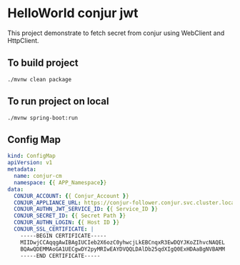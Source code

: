 # HelloWorld conjur jwt
This project demonstrate to fetch secret from conjur using WebClient and HttpClient.

## To build project
```shell
./mvnw clean package
```

## To run project on local
```shell
./mvnw spring-boot:run
```

## Config Map
```yml
kind: ConfigMap
apiVersion: v1
metadata:
  name: conjur-cm
  namespace: {{ APP_Namespace}}
data:
  CONJUR_ACCOUNT: {{ Conjur_Account }}
  CONJUR_APPLIANCE_URL: https://conjur-follower.conjur.svc.cluster.local
  CONJUR_AUTHN_JWT_SERVICE_ID: {{ Service_ID }}
  CONJUR_SECRET_ID: {{ Secret Path }}
  CONJUR_AUTHN_LOGIN: {{ Host ID }}
  CONJUR_SSL_CERTIFICATE: |
    -----BEGIN CERTIFICATE-----
    MIIDwjCCAqqgAwIBAgIUCIeb2X6ozC0yhwcjLkEBCnqxR3EwDQYJKoZIhvcNAQEL
    BQAwQDEMMAoGA1UECgwDY2pyMRIwEAYDVQQLDAlDb25qdXIgQ0ExHDAaBgNVBAMM
    -----END CERTIFICATE-----
```
